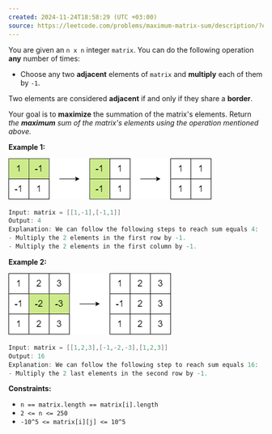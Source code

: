 ```yaml
---
created: 2024-11-24T18:58:29 (UTC +03:00)
source: https://leetcode.com/problems/maximum-matrix-sum/description/?envType=daily-question&envId=2024-11-24
---
```

You are given an `n x n` integer `matrix`. You can do the following operation **any** number of times:

-   Choose any two **adjacent** elements of `matrix` and **multiply** each of them by `-1`.

Two elements are considered **adjacent** if and only if they share a **border**.

Your goal is to **maximize** the summation of the matrix's elements. Return _the **maximum** sum of the matrix's elements using the operation mentioned above._


**Example 1:**

![img.png](img.png)

``` Java
Input: matrix = [[1,-1],[-1,1]]
Output: 4
Explanation: We can follow the following steps to reach sum equals 4:
- Multiply the 2 elements in the first row by -1.
- Multiply the 2 elements in the first column by -1.
```


**Example 2:**

![img_1.png](img_1.png)

``` Java
Input: matrix = [[1,2,3],[-1,-2,-3],[1,2,3]]
Output: 16
Explanation: We can follow the following step to reach sum equals 16:
- Multiply the 2 last elements in the second row by -1.
```


**Constraints:**

-   `n == matrix.length == matrix[i].length`
-   `2 <= n <= 250`
-   `-10^5 <= matrix[i][j] <= 10^5`
